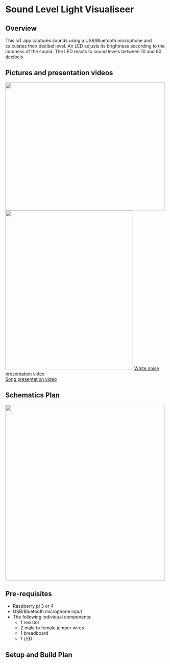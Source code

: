 <h1> Sound Level Light Visualiseer </h1>

<h2>Overview</h2>
<p>
  This IoT app captures sounds using a USB/Bluetooth microphone and calculates their decibel level. An LED adjusts its brightness according to the loudness of the sound. 
  The LED reacts to sound levels between 10 and 80 decibels
</p>

<h2>Pictures and presentation videos</h2>

<img src="https://user-images.githubusercontent.com/45963302/115382355-3ee56f00-a1dd-11eb-9321-04b0cc34d424.png" width="500" height="400"/>
<img src="https://user-images.githubusercontent.com/45963302/115382360-40169c00-a1dd-11eb-8264-d81c70136ce3.png" width="400" height="500"/>
<a href="https://youtu.be/u-Xzv-OKetY">White noise presentation video</a>
<br>
<a href="https://youtu.be/tSgcpEpW-4c">Song presentation video</a>

<h2> Schematics Plan </h2>

<img src="https://user-images.githubusercontent.com/45963302/115305379-e5465b80-a16e-11eb-984f-5ca119f8b186.png" width="500" height="550"/>

<h2> Pre-requisites  </h2>
<ul>
  <li>Raspberry pi 3 or 4</li>
  <li>USB/Bluetooth microphone input</li>
  <li>The following individual components:
    <ul>  
      <li>1 resistor</li>
      <li>2 male to female jumper wires</li>
      <li>1 breadboard</li>
      <li>1 LED</li>
    </ul>
  </li>
</ul>

<h2> Setup and Build Plan  </h2>

